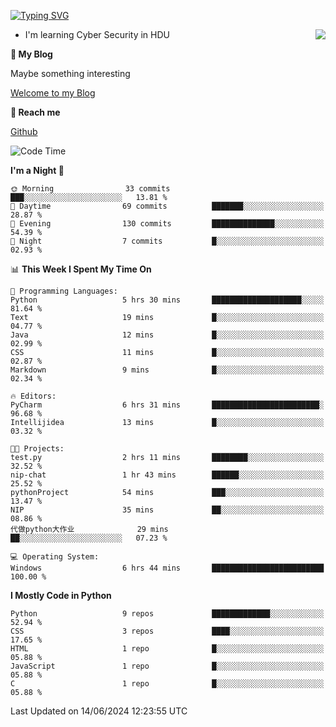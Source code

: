 [![Typing SVG](https://readme-typing-svg.herokuapp.com?font=Fira+Code&pause=1000&random=false&width=450&height=60&lines=Hello+%F0%9F%91%8B%F0%9F%8F%BB;I'm+JBNRZ)](https://git.io/typing-svg)

<a href="#">
  <img align="right" src="https://github-readme-stats.vercel.app/api?username=JBNRZ&show_icons=true&bg_color=15,f2f7fd,E0EAFC" />
</a>

- I'm learning Cyber Security in HDU

 **🌱 My Blog**

Maybe something interesting

[Welcome to my Blog](https://jbnrz.com.cn/)

 **💬 Reach me** 

[Github](https://github.com/JBNRZ)


<!--START_SECTION:waka-->
![Code Time](http://img.shields.io/badge/Code%20Time-534%20hrs%203%20mins-blue)

**I'm a Night 🦉** 

```text
🌞 Morning                33 commits          ███░░░░░░░░░░░░░░░░░░░░░░   13.81 % 
🌆 Daytime                69 commits          ███████░░░░░░░░░░░░░░░░░░   28.87 % 
🌃 Evening                130 commits         ██████████████░░░░░░░░░░░   54.39 % 
🌙 Night                  7 commits           █░░░░░░░░░░░░░░░░░░░░░░░░   02.93 % 
```


📊 **This Week I Spent My Time On** 

```text
💬 Programming Languages: 
Python                   5 hrs 30 mins       ████████████████████░░░░░   81.64 % 
Text                     19 mins             █░░░░░░░░░░░░░░░░░░░░░░░░   04.77 % 
Java                     12 mins             █░░░░░░░░░░░░░░░░░░░░░░░░   02.99 % 
CSS                      11 mins             █░░░░░░░░░░░░░░░░░░░░░░░░   02.87 % 
Markdown                 9 mins              █░░░░░░░░░░░░░░░░░░░░░░░░   02.34 % 

🔥 Editors: 
PyCharm                  6 hrs 31 mins       ████████████████████████░   96.68 % 
Intellijidea             13 mins             █░░░░░░░░░░░░░░░░░░░░░░░░   03.32 % 

🐱‍💻 Projects: 
test.py                  2 hrs 11 mins       ████████░░░░░░░░░░░░░░░░░   32.52 % 
nip-chat                 1 hr 43 mins        ██████░░░░░░░░░░░░░░░░░░░   25.52 % 
pythonProject            54 mins             ███░░░░░░░░░░░░░░░░░░░░░░   13.47 % 
NIP                      35 mins             ██░░░░░░░░░░░░░░░░░░░░░░░   08.86 % 
代做python大作业              29 mins             ██░░░░░░░░░░░░░░░░░░░░░░░   07.23 % 

💻 Operating System: 
Windows                  6 hrs 44 mins       █████████████████████████   100.00 % 
```

**I Mostly Code in Python** 

```text
Python                   9 repos             █████████████░░░░░░░░░░░░   52.94 % 
CSS                      3 repos             ████░░░░░░░░░░░░░░░░░░░░░   17.65 % 
HTML                     1 repo              █░░░░░░░░░░░░░░░░░░░░░░░░   05.88 % 
JavaScript               1 repo              █░░░░░░░░░░░░░░░░░░░░░░░░   05.88 % 
C                        1 repo              █░░░░░░░░░░░░░░░░░░░░░░░░   05.88 % 
```




 Last Updated on 14/06/2024 12:23:55 UTC
<!--END_SECTION:waka-->
